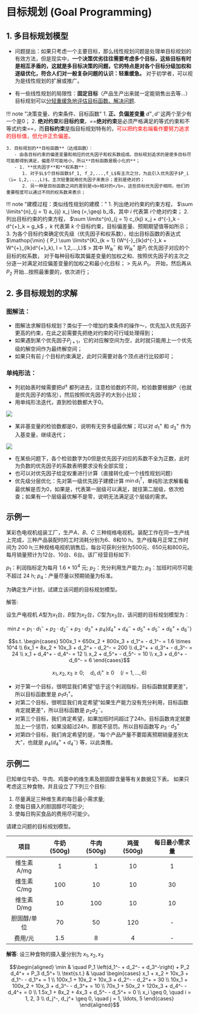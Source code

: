 # 目标规划 (Goal Programming)

## 1. 多目标规划模型

- 问题提出：如果只考虑一个主要目标，那么线性规划问题是处理单目标规划的有效方法，但是现实中，**一个决策优劣往往需要考虑多个目标，这些目标有时是相互矛盾的，这就是多目标决策的问题，它的特点是对各个目标分级加权和逐级优化，符合人们对一般复杂问题的认识：轻重缓急。** 对于初学者，可以视为是线性规划的扩展或推广。

- 有一些线性规划的局限性：**固定目标**（产品生产出来就一定能销售出去等...）目标规划可以<u>分轻重缓急地评估目标函数、解决问题</u>.

!!! note "决策变量、约束条件、目标函数"
    1. **正、负偏差变量** $d^{+}, d^{-}$这两个至少有一个是0；
    2. **绝对约束**和**目标约束**，==**绝对约束**是必须严格满足的等式约束和不等式约束==，而**目标约束**是指目标规划特有的，<span style = 'color:red'>可以把约束右端看作要努力追求的目标值，但允许正负偏差。</span>

    3. 目标规划的**目标函数**（达成函数）：
       - 由各目标约束的偏差变量和相应的优先因子和权系数组成。目标规划追求的是使多目标尽可能都得到满足，偏差尽可能地小，所以**目标函数是极小化的**；
       - 1. **优先因子**和**权系数**：
          1. 对于$L$个目标函数$f_1, f_2,...,f_L$有主次之分，为此引入优先因子$P_i（i= 1,2,...,L)$，主次轻重就用优先因子来表示；差别是绝对的；
          2. 另一种是目标函数之间的差别是<b>相对的</b>，这些目标优先因子相同，他们的重要程度可以通过不同的权系数来表示；

!!! note "建模过程：类似线性规划的建模："
    1. 列出绝对约束的约束方程， $\sum \limits^{n}_{j = 1} a_{ij} x_j \leq (=,\geq) b_i$，其中 $i$ 代表第 $i$个绝对约束；
    2. 列出目标约束的约束方程， $\sum \limits^{n}_{j = 1} c_{kj} x_j + d^{-}_k - d^{+}_k = g_k$ ，$k$ 代表第 $k$ 个目标约束，目标偏差量、预期期望值等如所示；
    3. 为各个目标约束确定优先级（优先因子和权系数），给出目标函数的表达式 $\mathop{\min} { P_l \sum \limits^{K}_{k = 1} (W^{-}_{lk}d^{-}_k + W^{+}_{lk}d^{+}_k),  l = 1,2,...,L}$
    > 其中 $W^{-}_{lk}$ 和 $W^{+}_{lk}$ 是$P_l$ 优先因子对应的个目标的权系数， 对于每种目标取其偏差变量的加权之和、按照优先因子的主次之分逐一对满足对应偏差变量的加权之和最小化目标；
    > 先从 $P_1$， 开始，然后再从 $P_2$ 开始...按照最重要的，依次进行；

## 2. 多目标规划的求解

### 图解法：

- 图解法求解目标规划？类似于一个增加约束条件的操作～，优先加入优先因子更高的约束，在此之前需要先把绝对约束的可行域处理得到；
- 如果遇到某个优先因子$P_{j + 1}$，它的对应解空间为空，此时就只能用上一个优先级的解空间作为最终解空间；
- 如果只有前 $j$ 个目标约束满足，此时只需要对各个顶点进行比较即可；

### 单纯形法：

- 列初始表时候需要把$d^{\pm}$ 都列进去，注意检验数的不同，检验数要根据$P$（也就是优先因子的情况），然后按照优先因子的大到小比较；
- 用单纯形法迭代，直到检验数都大于0。

![](https://cdn.jsdelivr.net/gh/SmilingWayne/picsrepo/202310251200190.png)

- 某非基变量的检验数都是0，说明有无穷多组最优解；可以对 $d^{+}_1$ 和  $d^{+}_3$ 作为入基变量，继续迭代； 

![](https://cdn.jsdelivr.net/gh/SmilingWayne/picsrepo/202310251200191.png)

- 在某些问题下，各个检验数字为0但是优先因子对应的系数不全为正数，此时为负数的优先因子的系数表明要求没有全部实现；
- 也可以对优先因子给定权重进行计算（直接转化成一个线性规划问题）
- 优先级分层优化：先对第一级优先因子建模计算 $\mathop{\min} d^{?}_1$，单纯形法求解看看最优解是否为0，如果是，代表第一层级可以满足，就往第二层级，依次检查；如果有一个层级最优解不是零，说明无法满足这个层级的需求。

## 示例一

某彩色电视机组装工厂，生产$A、B、C$ 三种规格电视机。装配工作在同一生产线上完成，三种产品装配时的工时消耗分别为$6$、$8$和$10$ h。生产线每月正常工作时间为 $200$ h;三种规格电视机销售后，每台可获利分别为$500$元、$650$元和$800$元。每月销量预计为$12$台、$10$台、$6$台。该厂经营目标如下:

$p_1$：利润指标定为每月 $1.6 \times 10^4$ 元;
$p_2$：充分利用生产能力;
$p_3$：加班时间尽可能不超过 24 h;
$p_4$：产量尽量以预期销量为标准。

为确定生产计划，试建立该问题的目标规划模型。

解答:

设生产电视机 $A$型为$x_1$台，$B$型为$x_2$台，$C$型为$x_3$台，该问题的目标规划模型为：

$$\min z = p_1 \cdot d_1^- + p_2 \cdot d_2^- + p_3 \cdot d_3^+ + p_4 (d_4^+ + d_4^- + d_5^+ + d_5^- + d_6^+ + d_6^-)$$

$$s.t. \begin{cases}
500x_1 + 650x_2 + 800x_3 + d_1^+ - d_1^- = 1.6 \times 10^4 \\
6x_1 + 8x_2 + 10x_3 + d_2^+ - d_2^- = 200 \\
d_2^+ + d_3^+ - d_3^- = 24 \\
x_1 + d_4^+ - d_4^- = 12 \\
x_2 + d_5^+ - d_5^- = 10 \\
x_3 + d_6^+ - d_6^- = 6
\end{cases}$$


$$x_1, x_2, x_3 \geq 0; \quad d_i, d_i^+ \geq 0 \quad (i = 1, \dots, 6)$$


- 对于第一个目标，很明显我们希望“低于这个利润指标，目标函数就要更差”，所以目标函数里是 $p_1 d^+_1$。
- 对第二个目标，很明显我们肯定希望“如果生产能力没有充分利用，目标函数肯定就更差”，所以目标函数是 $p_2 d^-_2$。
- 对第三个目标，我们肯定希望，如果加班时间超过了24h，目标函数肯定就要加上一个惩罚，如果没超过24h，那就不惩罚。所以目标函数写 $p_3 \cdot d_3^+$
- 对第四个目标，我们肯定希望的是，“每个产品产量不要距离预期销量差别太大”，也就是 $p_4(d^+_4+d^-_4)$ 等，以此类推。

## 示例二 

已知单位牛奶、牛肉、鸡蛋中的维生素及胆固醇含量等有关数据见下表。 如果只考虑这三种食物，并且设立了下列三个目标: 

1. 尽量满足三种维生素的每日最小需求量; 
2. 使每日摄入的胆固醇尽可能少; 
3. 使每日购买食品的费用尽可能少。

请建立问题的目标规划模型。


|    项目     | 牛奶(500g) | 牛肉 (500g) | 鸡蛋 (500g) | 每日最小需求量 |
| :---------: | :--------: | :---------: | :---------: | :------------: |
| 维生素A/mg  |     1      |      1      |     10      |       1        |
| 维生素C/mg  |    100     |     10      |     10      |       30       |
| 维生素D/mg  |     10     |     100     |     10      |       10       |
| 胆固醇/单位 |     70     |     50      |     120     |       -        |
|   费用/元   |    1.5     |      8      |      4      |       -        |

**解答**: 设三种食物的摄入量分别为 $x_1, x_2, x_3$

$$\begin{aligned}
\min & \quad P_1 \left(d_1^- + d_2^- + d_3^-\right) + P_2 d_4^+ + P_3 d_5^+ \\
\text{s.t.} & \quad 
\begin{cases}
x_1 + x_2 + 10x_3 + d_1^- - d_1^+ = 1 \\
100x_1 + 10x_2 + 10x_3 + d_2^- - d_2^+ = 30 \\
10x_1 + 100x_2 + 10x_3 + d_3^- - d_3^+ = 10 \\
70x_1 + 50x_2 + 120x_3 + d_4^- - d_4^+ = 0 \\
1.5x_1 + 8x_2 + 4x_3 + d_5^- - d_5^+ = 0 \\
x_i \geq 0, \quad i = 1, 2, 3 \\
d_j^-, d_j^+ \geq 0, \quad j = 1, \ldots, 5
\end{cases}
\end{aligned}$$
